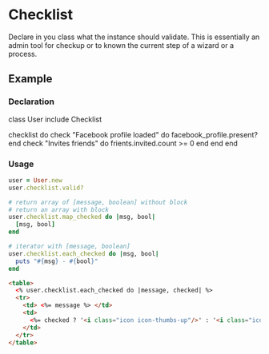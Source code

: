 Checklist
=========

Declare in you class what the instance should validate. This is essentially an admin tool for checkup or to known the current step of a wizard or a process.


Example
-------

### Declaration

class User
  include Checklist

  checklist do
    check "Facebook profile loaded" do
      facebook_profile.present?
    end
    check "Invites friends" do
      frients.invited.count >= 0
    end
  end
end


### Usage

```ruby
user = User.new
user.checklist.valid?

# return array of [message, boolean] without block
# return an array with block
user.checklist.map_checked do |msg, bool|
  [msg, bool]
end

# iterator with [message, boolean]
user.checklist.each_checked do |msg, bool|
  puts "#{msg} - #{bool}"
end
```
```html
<table>
  <% user.checklist.each_checked do |message, checked| %>
  <tr>
    <td> <%= message %> </td>
    <td>
      <%= checked ? '<i class="icon icon-thumbs-up"/>' : '<i class="icon icon-thumbs-down"/>'%>
    </td>
  </tr>
</table>

```
